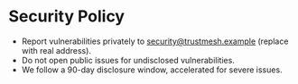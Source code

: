 # Security Policy

- Report vulnerabilities privately to security@trustmesh.example (replace with real address).
- Do not open public issues for undisclosed vulnerabilities.
- We follow a 90-day disclosure window, accelerated for severe issues.

